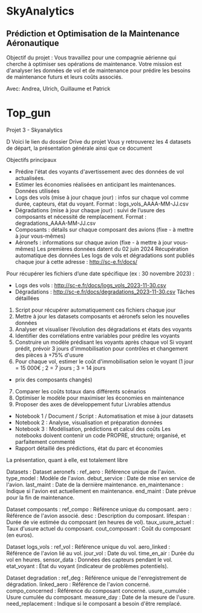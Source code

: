# SkyAnalytics #
## Prédiction et Optimisation de la Maintenance Aéronautique ##


Objectif du projet :
Vous travaillez pour une compagnie aérienne qui cherche à optimiser ses
opérations de maintenance. Votre mission est d'analyser les données de vol et de
maintenance pour prédire les besoins de maintenance futurs et leurs coûts
associés.


Avec:
Andrea, Ulrich, Guillaume et Patrick
# Top_gun
Projet 3 - Skyanalytics

D Voici le lien du dossier Drive du projet
Vous y retrouverez les 4 datasets de départ, la présentation générale ainsi que ce document

Objectifs principaux
-	Prédire l'état des voyants d'avertissement avec des données de vol actualisées.
-	Estimer les économies réalisées en anticipant les maintenances.
Données utilisées
-	Logs des vols (mise à jour chaque jour) : infos sur chaque vol comme durée, capteurs, état du voyant.
Format : logs_vols_AAAA-MM-JJ.csv
-	Dégradations (mise à jour chaque jour) : suivi de l’usure des composants et nécessité de remplacement.
Format : degradations_AAAA-MM-JJ.csv
-	Composants : détails sur chaque composant des avions (fixe - à mettre à jour vous-mêmes)
-	Aéronefs : informations sur chaque avion (fixe - à mettre à jour vous-mêmes)
Les premières données datent du 02 juin 2024
Récupération automatique des données
Les logs de vols et dégradations sont publiés chaque jour à cette adresse : http://sc-e.fr/docs/

Pour récupérer les fichiers d’une date spécifique (ex : 30 novembre 2023) :
-	Logs des vols : http://sc-e.fr/docs/logs_vols_2023-11-30.csv
-	Dégradations : http://sc-e.fr/docs/degradations_2023-11-30.csv
Tâches détaillées
1)	Script pour récupérer automatiquement ces fichiers chaque jour
2)	Mettre à jour les datasets composants et aéronefs selon les nouvelles données
3)	Analyser et visualiser l’évolution des dégradations et états des voyants
4)	Identifier des corrélations entre variables pour prédire les voyants
5)	Construire un modèle prédisant les voyants après chaque vol
Si voyant prédit, prévoir 3 jours d'immobilisation pour contrôles et changement des pièces à +75% d'usure
6)	Pour chaque vol, estimer le coût d'immobilisation selon le voyant
(1 jour = 15 000€ ; 2 = 7 jours ; 3 = 14 jours
+ prix des composants changés)
7)	Comparer les coûts totaux dans différents scénarios
8)	Optimiser le modèle pour maximiser les économies en maintenance
9)	Proposer des axes de développement futur
Livrables attendus
-	Notebook 1 / Document / Script : Automatisation et mise à jour datasets
-	Notebook 2 : Analyse, visualisation et préparation données
-	Notebook 3 : Modélisation, prédictions et calcul des coûts
Les notebooks doivent contenir un code PROPRE, structuré; organisé, et parfaitement commenté
-	Rapport détaillé des prédictions, état du parc et économies

La présentation, quant à elle, est totalement libre




Datasets : 
Dataset aeronefs :
        ref_aero : Référence unique de l'avion.
        type_model : Modèle de l'avion.
        debut_service : Date de mise en service de l'avion.
        last_maint : Date de la dernière maintenance.
        en_maintenance : Indique si l'avion est actuellement en maintenance.
        end_maint : Date prévue pour la fin de maintenance.

Dataset composants :
        ref_compo : Référence unique du composant.
        aero : Référence de l'avion associé.
        desc : Description du composant.
        lifespan : Durée de vie estimée du composant (en heures de vol).
        taux_usure_actuel : Taux d'usure actuel du composant.
        cout_composant : Coût du composant (en euros).

Dataset logs_vols :
        ref_vol : Référence unique du vol.
        aero_linked : Référence de l'avion lié au vol.
        jour_vol : Date du vol.
        time_en_air : Durée du vol en heures.
        sensor_data : Données des capteurs pendant le vol.
        etat_voyant : État du voyant (indicateur de problèmes potentiels).

Dataset degradation :
        ref_deg : Référence unique de l'enregistrement de dégradation.
        linked_aero : Référence de l'avion concerné.
        compo_concerned : Référence du composant concerné.
        usure_cumulée : Usure cumulée du composant.
        measure_day : Date de la mesure de l'usure.
        need_replacement : Indique si le composant a besoin d'être remplacé.

  
